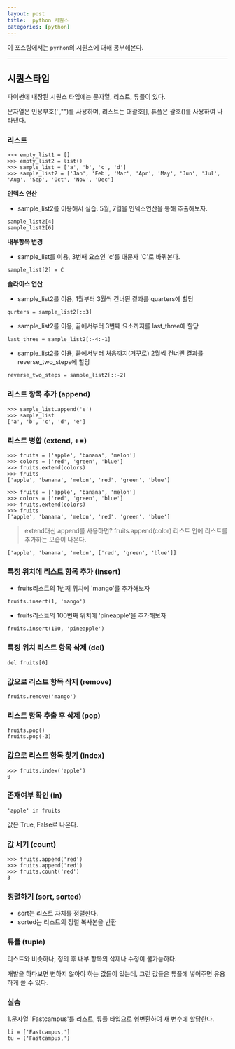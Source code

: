 ```yaml
---
layout: post
title:  python 시퀀스
categories: [python]
---
```

이 포스팅에서는 `pyrhon`의 시퀀스에 대해 공부해본다.

<hr>

## 시퀀스타입

파이썬에 내장된 시퀀스 타입에는 문자열, 리스트, 튜플이 있다.

문자열은 인용부호('',"")를 사용하며, 리스트는 대괄호[], 튜플은 괄호()를 사용하여 나타낸다.


### 리스트

```
>>> empty_list1 = []
>>> empty_list2 = list()
>>> sample_list = ['a', 'b', 'c', 'd']
>>> sample_list2 = ['Jan', 'Feb', 'Mar', 'Apr', 'May', 'Jun', 'Jul', 'Aug', 'Sep', 'Oct', 'Nov', 'Dec']
```

**인덱스 연산**

* sample_list2를 이용해서 실습. 5월, 7월을 인덱스연산을 통해 추출해보자.

```
sample_list2[4]
sample_list2[6]
```


**내부항목 변경**
* sample_list를 이용, 3번째 요소인 'c'를 대문자 'C'로 바꿔본다.

```
sample_list[2] = C

```

**슬라이스 연산**
* sample_list2를 이용, 1월부터 3월씩 건너뛴 결과를 quarters에 할당

```
qurters = sample_list2[::3]
```

* sample_list2를 이용, 끝에서부터 3번째 요소까지를 last_three에 할당

```
last_three = sample_list2[:-4:-1]
```

* sample_list2를 이용, 끝에서부터 처음까지(거꾸로) 2월씩 건너뛴 결과를 reverse_two_steps에 할당

```
reverse_two_steps = sample_list2[::-2]
```

### 리스트 항목 추가 (append)

```
>>> sample_list.append('e')
>>> sample_list
['a', 'b', 'c', 'd', 'e']
```

### 리스트 병합 (extend, +=)

```
>>> fruits = ['apple', 'banana', 'melon']
>>> colors = ['red', 'green', 'blue']
>>> fruits.extend(colors)
>>> fruits
['apple', 'banana', 'melon', 'red', 'green', 'blue']
```

```
>>> fruits = ['apple', 'banana', 'melon']
>>> colors = ['red', 'green', 'blue']
>>> fruits.extend(colors)
>>> fruits
['apple', 'banana', 'melon', 'red', 'green', 'blue']
```

> extend대신 append를 사용하면?
fruits.append(color)
리스트 안에 리스트를 추가하는 모습이 나온다.

`['apple', 'banana', 'melon', ['red', 'green', 'blue']]`

### 특정 위치에 리스트 항목 추가 (insert)

* fruits리스트의 1번째 위치에 'mango'를 추가해보자

```
fruits.insert(1, 'mango')
```

* fruits리스트의 100번째 위치에 'pineapple'을 추가해보자

```
fruits.insert(100, 'pineapple')
```

### 특정 위치 리스트 항목 삭제 (del)

`del fruits[0]`

### 값으로 리스트 항목 삭제 (remove)

`fruits.remove('mango')`

### 리스트 항목 추출 후 삭제 (pop)

```
fruits.pop()
fruits.pop(-3)
```

### 값으로 리스트 항목 찾기 (index)

```
>>> fruits.index('apple')
0
```

### 존재여부 확인 (in)

`'apple' in fruits`

값은 True, False로 나온다.

### 값 세기 (count)

```
>>> fruits.append('red')
>>> fruits.append('red')
>>> fruits.count('red')
3
```

### 정렬하기 (sort, sorted)

* sort는 리스트 자체를 정렬한다.
* sorted는 리스트의 정렬 복사본을 반환


### 튜플 (tuple)

리스트와 비슷하나, 정의 후 내부 항목의 삭제나 수정이 불가능하다.

개발을 하다보면 변하지 않아야 하는 값들이 있는데, 그런 값들은 튜플에 넣어주면 유용하게 쓸 수 있다.




### 실습
1.문자열 'Fastcampus'를 리스트, 튜플 타입으로 형변환하여 새 변수에 할당한다.

```
li = ['Fastcampus,']
tu = ('Fastcampus,')
```
